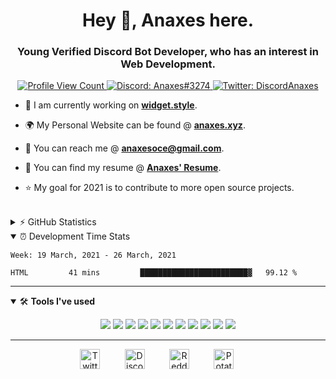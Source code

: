 <h1 align="center">Hey 👋, Anaxes here.</h1>
<h3 align="center">Young Verified Discord Bot Developer, who has an interest in Web Development.</h3>


<p align="center">
  <a href="https://github.com/DiscordAnaxes">
    <img src="https://komarev.com/ghpvc/?username=DiscordAnaxes&style=flat-square&label=Profile%20Views&logo=github" alt="Profile View Count"/>
  </a>
  <a href="https://discord.com/users/567885938160697377">
    <img src="https://img.shields.io/badge/Discord-Anaxes%233274-%237289da?logo=discord&style=flat-square" alt="Discord: Anaxes#3274"/>
  </a>
  <a href="https://twitter.com/DiscordAnaxes">
    <img src="https://img.shields.io/badge/Twitter-DiscordAnaxes-%231DA1F2?logo=twitter&style=flat-square" alt="Twitter: DiscordAnaxes"/>
  </a>
</p>


<!--- 🖥 I am currently a manager, web developer and bot developer for **[Blurple Development](https://blurple.gg)**.-->

- 🔨 I am currently working on **[widget.style](https://widget.style)**. 

- 🌍 My Personal Website can be found @ **[anaxes.xyz](https://anaxes.xyz)**.

- 📨 You can reach me @ **[anaxesoce@gmail.com](mailto:anaxesoce@gmail.com)**.

- 📰 You can find my resume @ **[Anaxes' Resume](https://docs.google.com/document/d/1ZZ7ePeJcYf9sR1IBVL3Xn68CFiTX_S7nr_5bWBvPAp8/edit?usp=sharing)**.

- ⭐ My goal for 2021 is to contribute to more open source projects.

<br>

<details>
  <summary>⚡ GitHub Statistics</summary> 
  <img src="https://github-readme-stats.vercel.app/api/top-langs/?username=anuraghazra&layout=compact&theme=tokyonight" />
  <img src="https://github-readme-stats.vercel.app/api?username=DiscordAnaxes&count_private=true&show_icons=true&theme=tokyonight" />
</details>

<details open>
  <summary>⏰ Development Time Stats</summary>

<!--START_SECTION:waka-->
```text
Week: 19 March, 2021 - 26 March, 2021

HTML         41 mins         ████████████████████████▓   99.12 % 
```
<!--END_SECTION:waka-->

</details>

---

<details open>
<summary>🛠 <b>Tools I've used</b></summary>
<p>

<p align="center">
<img src="https://img.shields.io/badge/Node.JS-black?style=for-the-badge&logo=node.js" />
<img src="https://img.shields.io/badge/-HTML5-black?style=for-the-badge&logo=HTML5" />
<img src="https://img.shields.io/badge/CSS-black?style=for-the-badge&logo=css3&logoColor=#1572B6" />
<img src="https://img.shields.io/badge/Javascript-black?style=for-the-badge&logo=javascript" />
  <img src="https://img.shields.io/badge/Typescript-black?style=for-the-badge&logo=typescript" />
<img src="https://img.shields.io/badge/Nuxt-black?style=for-the-badge&logo=Nuxt.js" />
<img src="https://img.shields.io/badge/Vue-black?style=for-the-badge&logo=Vue.js" />
<img src="https://img.shields.io/badge/React-black?style=for-the-badge&logo=react" />
<img src="https://img.shields.io/badge/Font%20Awesome-black?style=for-the-badge&logo=Font%20Awesome" />
<img src="https://img.shields.io/badge/Photoshop-black?style=for-the-badge&logo=Adobe%20Photoshop" />
<img src="https://img.shields.io/badge/Windows-black?style=for-the-badge&logo=Windows" />
</p>
</details>

---

<p align="center">
<a href="https://twitter.com/DiscordAnaxes" target="_blank"><img alt="Twitter" title="Twitter" height="32" width="32" src="https://raw.githubusercontent.com/peterthehan/peterthehan/master/assets/twitter.svg"></a>&nbsp;&nbsp;&nbsp;&nbsp;&nbsp;&nbsp;&nbsp;&nbsp;&nbsp;
<a href="https://dsc.bio/anaxes" target="_blank"><img alt="Discord" title="Discord" height="32" width="32" src="https://raw.githubusercontent.com/peterthehan/peterthehan/master/assets/discord.svg"></a>&nbsp;&nbsp;&nbsp;&nbsp;&nbsp;&nbsp;&nbsp;&nbsp;&nbsp;
<a href="https://reddit.com/u/DiscordAnaxes" target="_blank"><img alt="Reddit" title="Reddit" height="32" width="32" src="https://raw.githubusercontent.com/peterthehan/peterthehan/master/assets/reddit.svg"></a>&nbsp;&nbsp;&nbsp;&nbsp;&nbsp;&nbsp;&nbsp;&nbsp;&nbsp;
<a href="https://pb.anaxes.xyz"><img alt="Potatoe Bot" title="PBOT's Website" height="32" width="32" 
src="https://i.ibb.co/6NrBXKf/Normal-Flickz-cropped.png" draggable=false></a>&nbsp;&nbsp;&nbsp;&nbsp;&nbsp;&nbsp;&nbsp;&nbsp;&nbsp;
</p>
